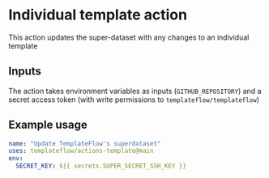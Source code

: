 # Individual template action

This action updates the super-dataset with any changes to an individual template

## Inputs

The action takes environment variables as inputs (`GITHUB_REPOSITORY`) and a secret access token (with write permissions to `templateflow/templateflow`)

## Example usage

```YAML
name: "Update TemplateFlow's superdataset"
uses: templateflow/actions-template@main
env:
  SECRET_KEY: ${{ secrets.SUPER_SECRET_SSH_KEY }}
```
